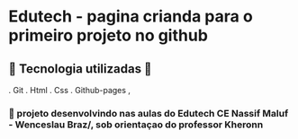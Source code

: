 # Edutech - pagina crianda para o primeiro projeto no github
## 🤖 Tecnologia utilizadas 🤖

. Git
. Html
. Css
. Github-pages
,
### 📖 projeto desenvolvindo nas aulas do Edutech CE Nassif Maluf - Wenceslau Braz/, sob orientaçao do professor Kheronn
